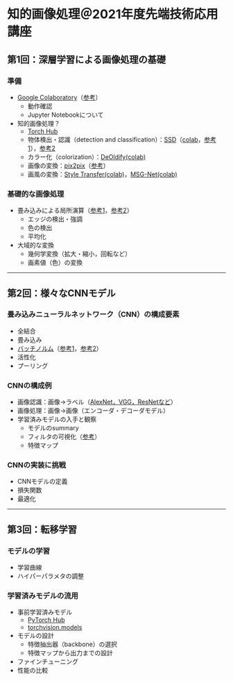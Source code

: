 # 知的画像処理＠2021年度先端技術応用講座


## 第1回：深層学習による画像処理の基礎

### 準備
- [Google Colaboratory](https://colab.research.google.com/)（[参考](https://blog.kikagaku.co.jp/google-colab-howto)）
  - 動作確認
  - Jupyter Notebookについて
- 知的画像処理？
  - [Torch Hub](https://pytorch.org/hub/research-models)
  - 物体検出・認識（detection and classification）：[SSD](https://arxiv.org/pdf/1512.02325.pdf)（[colab](https://colab.research.google.com/github/pytorch/pytorch.github.io/blob/master/assets/hub/nvidia_deeplearningexamples_ssd.ipynb)，[参考1](http://www.cs.unc.edu/~wliu/papers/ssd_eccv2016_slide.pdf)），[参考2](https://medium.com/zylapp/review-of-deep-learning-algorithms-for-object-detection-c1f3d437b852)
  - カラー化（colorization）：[DeOldify(colab)](https://github.com/jantic/DeOldify/blob/master/ImageColorizerColab.ipynb)
  - 画像の変換：[pix2pix](https://phillipi.github.io/pix2pix/)（[参考](https://affinelayer.com/pixsrv/)）<!--（[pix2pix](https://githubtocolab.com/junyanz/pytorch-CycleGAN-and-pix2pix/blob/master/pix2pix.ipynb)）-->
  - 画風の変換：[Style Transfer(colab)](https://githubtocolab.com/tsakailab/iip/blob/main/sandbox/NeuralStyleTransfer.ipynb)，[MSG-Net(colab)](https://colab.research.google.com/github/zhanghang1989/PyTorch-Multi-Style-Transfer/blob/master/msgnet.ipynb)

### 基礎的な画像処理
- 畳み込みによる局所演算（[参考1](https://setosa.io/ev/image-kernels/)，[参考2](https://towardsdatascience.com/intuitively-understanding-convolutions-for-deep-learning-1f6f42faee1)）
  - エッジの検出・強調
  - 色の検出
  - 平均化
- 大域的な変換
  - 幾何学変換（拡大・縮小，回転など）
  - 画素値（色）の変換

---

## 第2回：様々なCNNモデル

### 畳み込みニューラルネットワーク（CNN）の構成要素
- 全結合
- 畳み込み
- [バッチノルム](https://arxiv.org/abs/1502.03167)（[参考1](https://pytorch.org/docs/stable/generated/torch.nn.BatchNorm2d.html)，[参考2](https://theaisummer.com/normalization/)）
- 活性化
- プーリング

### CNNの構成例
- 画像認識：画像→ラベル（[AlexNet，VGG，ResNetなど](https://medium.com/zylapp/review-of-deep-learning-algorithms-for-image-classification-5fdbca4a05e2)）
- 画像処理：画像→画像（エンコーダ・デコーダモデル）
- 学習済みモデルの入手と観察
  - モデルのsummary
  - フィルタの可視化（[参考](https://towardsdatascience.com/visualizing-convolution-neural-networks-using-pytorch-3dfa843e74e)）
  - 特徴マップ

### CNNの実装に挑戦<!-- CNNで小さなAEを作ってフィルタカーネルを観察する -->
- CNNモデルの定義
- 損失関数
- 最適化

---

## 第3回：転移学習

### モデルの学習
- 学習曲線
- ハイパーパラメタの調整

### 学習済みモデルの流用
- 事前学習済みモデル<!-- https://note.nkmk.me/python-pytorch-hub-torchvision-models/ -->
  - [PyTorch Hub](https://pytorch.org/hub/)
  - [torchvision.models](https://pytorch.org/vision/stable/models.html)
- モデルの設計
  - 特徴抽出器（backbone）の選択
  - 特徴マップから出力までの設計
- ファインチューニング
- 性能の比較
